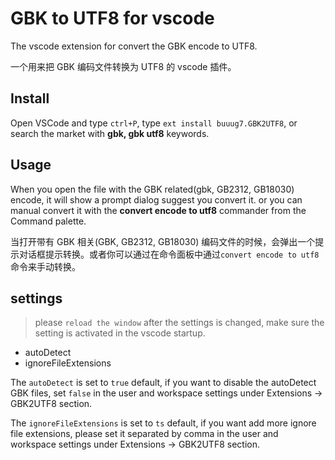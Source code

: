 # GBK to UTF8 for vscode

The vscode extension for convert the GBK encode to UTF8.

一个用来把 GBK 编码文件转换为 UTF8 的 vscode 插件。

## Install

Open VSCode and type `ctrl+P`, type `ext install buuug7.GBK2UTF8`, or search the market with **gbk, gbk utf8** keywords.

## Usage

When you open the file with the GBK related(gbk, GB2312, GB18030) encode, it will show a prompt dialog suggest you convert it. or you can manual convert it with the **convert encode to utf8** commander from the Command palette.

当打开带有 GBK 相关(GBK, GB2312, GB18030) 编码文件的时候，会弹出一个提示对话框提示转换。或者你可以通过在命令面板中通过`convert encode to utf8`命令来手动转换。

## settings

> please `reload the window` after the settings is changed, make sure the setting is activated in the vscode startup.

- autoDetect
- ignoreFileExtensions

The `autoDetect` is set to `true` default, if you want to disable the autoDetect GBK files, set `false` in the user and workspace settings under Extensions -> GBK2UTF8 section.

The `ignoreFileExtensions` is set to `ts` default, if you want add more ignore file extensions, please set it separated by comma in the user and workspace settings under Extensions -> GBK2UTF8 section.
